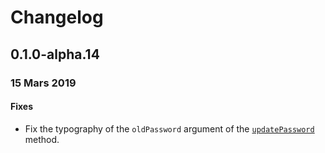 # Changelog

## 0.1.0-alpha.14

### 15 Mars 2019

#### Fixes
- Fix the typography of the `oldPassword` argument of the [`updatePassword`](src/main/apiClient.ts) method.